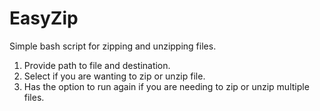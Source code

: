 # EasyZip

Simple bash script for zipping and unzipping files.

1. Provide path to file and destination.
2. Select if you are wanting to zip or unzip file.
3. Has the option to run again if you are needing to zip or unzip multiple files.
